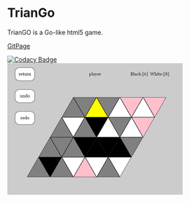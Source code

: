 # TrianGo

TrianGO is a Go-like html5 game.

[GitPage](https://brainburster.github.io/TrianGo/)

[![Codacy Badge](https://api.codacy.com/project/badge/Grade/1c75f7ae9d3948738d0331bfc80ee602)](https://app.codacy.com/app/brainburster/TrianGo?utm_source=github.com&utm_medium=referral&utm_content=brainburster/TrianGo&utm_campaign=Badge_Grade_Dashboard)
[![picture](./picture.png)](https://brainburster.github.io/TrianGo/)
